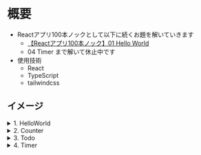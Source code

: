 # 概要
- Reactアプリ100本ノックとして以下に続くお題を解いていきます
  - [【Reactアプリ100本ノック】01 Hello World](https://qiita.com/Sicut_study/items/3c5cd798313854a471a0)
  - 04 Timer まで解いて休止中です
- 使用技術
  - React
  - TypeScript
  - tailwindcss

## イメージ
<details>
<summary> 1. HelloWorld</summary>
  
  - コンポーネント：HelloWorld.tsx  
  <img width="250" alt="01_helloworld" src="https://github.com/yoshikawa11/React100/assets/35718817/c5ad96f2-7f1f-477f-b6ed-caf04672d872">
</details>

<details>
<summary> 2. Counter</summary>
  
  - コンポーネント：Counter.tsx  
  <img width="250" alt="02_counter" src="https://github.com/yoshikawa11/React100/assets/35718817/a21cbff4-74e3-480d-98bc-171af186bae2">
</details>

<details>
<summary> 3. Todo</summary>
  
  - コンポーネント：Todo.tsx  
  <img width="250" alt="03_todo" style="margin-right: 30px" src="https://github.com/yoshikawa11/React100/assets/35718817/740b04e2-c09b-4b33-92e5-1ce7a81270a0">
  <img width="250" alt="03_todo_validation" src="https://github.com/yoshikawa11/React100/assets/35718817/9ae5858e-98b4-4a15-8d14-143657c29e06">
</details>

<details>
<summary> 4. Timer</summary>
  
  - コンポーネント：Timer.tsx  
  <img width="250" alt="04_timer" style="margin-right: 30px" src="https://github.com/yoshikawa11/React100/assets/35718817/b9386799-f24f-49b1-aeb5-2cc3bc546144">
  <img width="250" alt="04_timer_validation" src="https://github.com/yoshikawa11/React100/assets/35718817/b033932e-d24e-4183-a0a2-79b4c8a7a8df">
</details>

